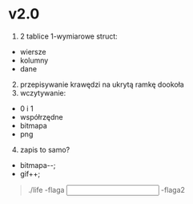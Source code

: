 # v2.0

1. 2 tablice 1-wymiarowe 
struct:
  - wiersze 
  - kolumny
  - dane
2. przepisywanie krawędzi na ukrytą ramkę dookoła
3. wczytywanie:
  - 0 i 1 
  - współrzędne
  - bitmapa
  - png
4. zapis to samo?
  - bitmapa--;
  - gif++;

> ./life -flaga <input> -flaga2 <output> 